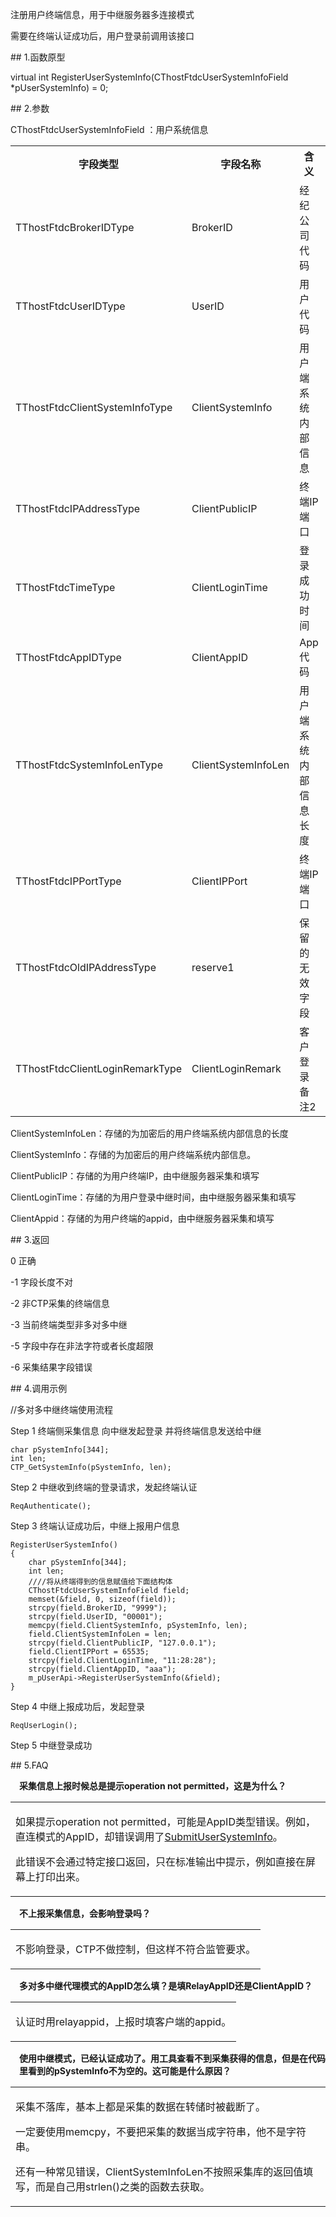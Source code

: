 <p>注册用户终端信息，用于中继服务器多连接模式</p>
<p>需要在终端认证成功后，用户登录前调用该接口</p>
<span class="anchor" id="ec759559-1b3d-4c9a-81c5-6c9de4deaae6"></span>
## 1.函数原型
<p>virtual int RegisterUserSystemInfo(CThostFtdcUserSystemInfoField *pUserSystemInfo) = 0;</p>
<span class="anchor" id="3f13a0d9-70ad-48ac-9f5e-5a0c31b87151"></span>
## 2.参数
<p>CThostFtdcUserSystemInfoField ：用户系统信息</p>
<table><tr><th style="TEXT-ALIGN: center;">字段类型</th><th style="TEXT-ALIGN: center;">字段名称</th><th style="TEXT-ALIGN: center;">含义</th><th style="TEXT-ALIGN: center;">值</th></tr><tr><td style="TEXT-ALIGN: left;">TThostFtdcBrokerIDType</td>
<td style="TEXT-ALIGN: left;">BrokerID</td>
<td style="TEXT-ALIGN: left;">经纪公司代码</td>
<td style="TEXT-ALIGN: left;"><strong><font color="#FF0000">必填</font></strong></td>
</tr>
<tr><td style="TEXT-ALIGN: left;">TThostFtdcUserIDType</td>
<td style="TEXT-ALIGN: left;">UserID</td>
<td style="TEXT-ALIGN: left;">用户代码</td>
<td style="TEXT-ALIGN: left;"><strong><font color="#FF0000">必填</font></strong></td>
</tr>
<tr><td style="TEXT-ALIGN: left;">TThostFtdcClientSystemInfoType</td>
<td style="TEXT-ALIGN: left;">ClientSystemInfo</td>
<td style="TEXT-ALIGN: left;">用户端系统内部信息</td>
<td style="TEXT-ALIGN: left;"><strong><font color="#FF0000">必填</font></strong></td>
</tr>
<tr><td style="TEXT-ALIGN: left;">TThostFtdcIPAddressType</td>
<td style="TEXT-ALIGN: left;">ClientPublicIP</td>
<td style="TEXT-ALIGN: left;">终端IP端口</td>
<td style="TEXT-ALIGN: left;"><strong><font color="#FF0000">必填</font></strong></td>
</tr>
<tr><td style="TEXT-ALIGN: left;">TThostFtdcTimeType</td>
<td style="TEXT-ALIGN: left;">ClientLoginTime</td>
<td style="TEXT-ALIGN: left;">登录成功时间</td>
<td style="TEXT-ALIGN: left;"><strong><font color="#FF0000">必填</font></strong></td>
</tr>
<tr><td style="TEXT-ALIGN: left;">TThostFtdcAppIDType</td>
<td style="TEXT-ALIGN: left;">ClientAppID</td>
<td style="TEXT-ALIGN: left;">App代码</td>
<td style="TEXT-ALIGN: left;"><strong><font color="#FF0000">必填</font></strong></td>
</tr>
<tr><td style="TEXT-ALIGN: left;">TThostFtdcSystemInfoLenType</td>
<td style="TEXT-ALIGN: left;">ClientSystemInfoLen</td>
<td style="TEXT-ALIGN: left;">用户端系统内部信息长度</td>
<td style="TEXT-ALIGN: left;"><strong><font color="#FF0000">必填</font></strong></td>
</tr>
<tr><td style="TEXT-ALIGN: left;">TThostFtdcIPPortType</td>
<td style="TEXT-ALIGN: left;">ClientIPPort</td>
<td style="TEXT-ALIGN: left;">终端IP端口</td>
<td style="TEXT-ALIGN: left;"><strong><font color="#FF0000">必填</font></strong></td>
</tr>
<tr><td style="TEXT-ALIGN: left;">TThostFtdcOldIPAddressType</td>
<td style="TEXT-ALIGN: left;">reserve1</td>
<td style="TEXT-ALIGN: left;">保留的无效字段</td>
<td style="TEXT-ALIGN: left;">否</td>
</tr>
<tr><td style="TEXT-ALIGN: left;">TThostFtdcClientLoginRemarkType</td>
<td style="TEXT-ALIGN: left;">ClientLoginRemark</td>
<td style="TEXT-ALIGN: left;">客户登录备注2</td>
<td style="TEXT-ALIGN: left;">否</td>
</tr>
</table>
<p>ClientSystemInfoLen：存储的为加密后的用户终端系统内部信息的长度</p>
<p>ClientSystemInfo：存储的为加密后的用户终端系统内部信息。</p>
<p>ClientPublicIP：存储的为用户终端IP，由中继服务器采集和填写</p>
<p>ClientLoginTime：存储的为用户登录中继时间，由中继服务器采集和填写</p>
<p>ClientAppid：存储的为用户终端的appid，由中继服务器采集和填写</p>
<span class="anchor" id="e06da932-4508-4a1e-86bf-1c8b955eb4da"></span>
## 3.返回
<p>0 正确</p>
<p>-1 字段长度不对</p>
<p>-2 非CTP采集的终端信息</p>
<p>-3 当前终端类型非多对多中继</p>
<p>-5 字段中存在非法字符或者长度超限</p>
<p>-6 采集结果字段错误</p>
<span class="anchor" id="c61633a4-c8cb-4fdd-83b3-fa7bf61ce6b8"></span>
## 4.调用示例
<p>//多对多中继终端使用流程</p>
<p class="step-para"><span class="step-mark">Step 1</span> 终端侧采集信息 向中继发起登录 并将终端信息发送给中继</p>
<pre><code>char pSystemInfo[344];
int len;
CTP_GetSystemInfo(pSystemInfo, len);
</code></pre>
<p class="step-para"><span class="step-mark">Step 2</span> 中继收到终端的登录请求，发起终端认证</p>
<pre><code>ReqAuthenticate();
</code></pre>
<p class="step-para"><span class="step-mark">Step 3</span> 终端认证成功后，中继上报用户信息</p>
<pre><code>RegisterUserSystemInfo()
{
    char pSystemInfo[344];
    int len;
    ////将从终端得到的信息赋值给下面结构体
    CThostFtdcUserSystemInfoField field;
    memset(&amp;field, 0, sizeof(field));
    strcpy(field.BrokerID, "9999");
    strcpy(field.UserID, "00001");
    memcpy(field.ClientSystemInfo, pSystemInfo, len);
    field.ClientSystemInfoLen = len;
    strcpy(field.ClientPublicIP, "127.0.0.1");
    field.ClientIPPort = 65535;
    strcpy(field.ClientLoginTime, "11:28:28");
    strcpy(field.ClientAppID, "aaa");
    m_pUserApi-&gt;RegisterUserSystemInfo(&amp;field);
}
</code></pre>
<p class="step-para"><span class="step-mark">Step 4</span> 中继上报成功后，发起登录</p>
<pre><code>ReqUserLogin();
</code></pre>
<p class="step-para"><span class="step-mark">Step 5</span> 中继登录成功</p>
<span class="anchor" id="e47d4962-c22e-433a-b851-91240f8b04da"></span>
## 5.FAQ
<p><div class="region_i"><p class="region_header" id="region_header_1" style="padding-left: 1em;font-weight : bold;text-indent: 0px;text-align: left;">采集信息上报时候总是提示operation not permitted，这是为什么？</p><div class="region_panel" id="region_panel_1" style="display:block;"><table><tr><td>
<p>如果提示operation not permitted，可能是AppID类型错误。例如，直连模式的AppID，却错误调用了<a href="../SUBMITUSERSYSTEMINFO/">SubmitUserSystemInfo</a>。</p>
<p>此错误不会通过特定接口返回，只在标准输出中提示，例如直接在屏幕上打印出来。</p>
</td></tr></table>
</div><p class="region_tail" id="region_tail_1" style="border-top-color:transparent;border-bottom-width:0;"></p></div></p>
<p><div class="region_i"><p class="region_header" id="region_header_2" style="padding-left: 1em;font-weight : bold;text-indent: 0px;text-align: left;">不上报采集信息，会影响登录吗？</p><div class="region_panel" id="region_panel_2" style="display:block;"><table><tr><td>
<p>不影响登录，CTP不做控制，但这样不符合监管要求。</p>
</td></tr></table>
</div><p class="region_tail" id="region_tail_2" style="border-top-color:transparent;border-bottom-width:0;"></p></div></p>
<p><div class="region_i"><p class="region_header" id="region_header_3" style="padding-left: 1em;font-weight : bold;text-indent: 0px;text-align: left;">多对多中继代理模式的AppID怎么填？是填RelayAppID还是ClientAppID？</p><div class="region_panel" id="region_panel_3" style="display:block;"><table><tr><td>
<p>认证时用relayappid，上报时填客户端的appid。</p>
</td></tr></table>
</div><p class="region_tail" id="region_tail_3" style="border-top-color:transparent;border-bottom-width:0;"></p></div></p>
<p><div class="region_i"><p class="region_header" id="region_header_4" style="padding-left: 1em;font-weight : bold;text-indent: 0px;text-align: left;">使用中继模式，已经认证成功了。用工具查看不到采集获得的信息，但是在代码里看到的pSystemInfo不为空的。这可能是什么原因？</p><div class="region_panel" id="region_panel_4" style="display:block;"><table><tr><td>
<p>采集不落库，基本上都是采集的数据在转储时被截断了。</p>
<p>一定要使用memcpy，不要把采集的数据当成字符串，他不是字符串。</p>
<p>还有一种常见错误，ClientSystemInfoLen不按照采集库的返回值填写，而是自己用strlen()之类的函数去获取。</p>
</td></tr></table>
</div><p class="region_tail" id="region_tail_4" style="border-top-color:transparent;border-bottom-width:0;"></p></div></p>
